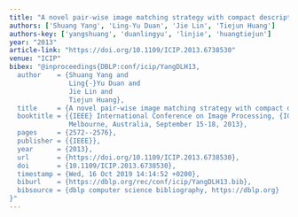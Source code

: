 ```yaml
---
title: "A novel pair-wise image matching strategy with compact descriptors"
authors: ['Shuang Yang', 'Ling-Yu Duan', 'Jie Lin', 'Tiejun Huang']
authors-key: ['yangshuang', 'duanlingyu', 'linjie', 'huangtiejun']
year: "2013"
article-link: "https://doi.org/10.1109/ICIP.2013.6738530"
venue: "ICIP"
bibex: "@inproceedings{DBLP:conf/icip/YangDLH13,
  author    = {Shuang Yang and
               Ling{-}Yu Duan and
               Jie Lin and
               Tiejun Huang},
  title     = {A novel pair-wise image matching strategy with compact descriptors},
  booktitle = {{IEEE} International Conference on Image Processing, {ICIP} 2013,
               Melbourne, Australia, September 15-18, 2013},
  pages     = {2572--2576},
  publisher = {{IEEE}},
  year      = {2013},
  url       = {https://doi.org/10.1109/ICIP.2013.6738530},
  doi       = {10.1109/ICIP.2013.6738530},
  timestamp = {Wed, 16 Oct 2019 14:14:52 +0200},
  biburl    = {https://dblp.org/rec/conf/icip/YangDLH13.bib},
  bibsource = {dblp computer science bibliography, https://dblp.org}
}"
---
```

